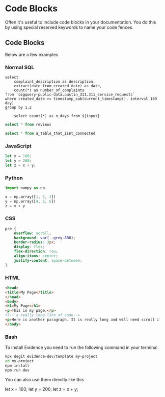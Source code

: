 # Code Blocks

Often it's useful to include code blocks in your documentation. You do this by using special reserved keywords to name your code fences.

## Code Blocks

Below are a few examples

### Normal SQL 

```input 
select 
    complaint_description as description,
    extract(date from created_date) as date, 
    count(*) as number_of_complaints 
from `bigquery-public-data.austin_311.311_service_requests` 
where created_date >= timestamp_sub(current_timestamp(), interval 180 day)
group by 1,2 
```

```working_reference 
    select count(*) as n_days from ${input}
```

```sql reviews
select * from reviews
```

```sql
select * from a_table_that_isnt_connected
```



### JavaScript

```javascript
let x = 100;
let y = 200;
let z = x + y;
```

### Python

```python
import numpy as np

x = np.array([1, 2, 3])
y = np.array([4, 5, 6])
z = x + y
```


### CSS

```css
pre {
    overflow: scroll;
    background: var(--grey-800);
    border-radius: 3px;
    display: flex;
    flex-direction: row;
    align-items: center;
    justify-content: space-between;
}
```

### HTML

```html
<head>
<title>My Page</title>
</head>
<body>
<h1>My Page</h1>
<p>This is my page.</p>
<!-- a really long line of code-->
<p>Here is another paragraph. It is really long and will need scroll if possible.</p>
</body>
```

### Bash

To install Evidence you need to run the following command in your terminal:

```bash
npx degit evidence-dev/template my-project
cd my-project
npm install
npm run dev
```

You can also use them directly like this

<CodeBlock>
let x = 100;
let y = 200;
let z = x + y;
</CodeBlock>

